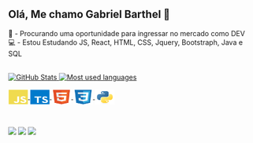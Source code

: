 ## Olá, Me chamo Gabriel Barthel 👋

🔭 - Procurando uma oportunidade para ingressar no mercado como DEV <br/>
💻 - Estou Estudando JS, React, HTML, CSS, Jquery, Bootstraph, Java e SQL

<div style="display: inline_block"><br>
  <a href="https://github.com/GabrielBarthel">
  <img height="160em" alt="GitHub Stats" src="https://github-readme-stats-git-masterrstaa-rickstaa.vercel.app/api?username=GabrielBarthel&show_icons=true&theme=radical&include_all_commits=true&count_private=true">
  <img height="160em" alt="Most used languages" src="https://github-readme-stats-git-masterrstaa-rickstaa.vercel.app/api/top-langs/?username=GabrielBarthel&layout=compact&langs_count=8&theme=radical">
</div>

<div style="display: inline_block"><br>
  <img align="center" alt="barthel-Js" height="30" width="40" src="https://raw.githubusercontent.com/devicons/devicon/master/icons/javascript/javascript-plain.svg">
  <img align="center" alt="barthel-Ts" height="30" width="40" src="https://raw.githubusercontent.com/devicons/devicon/master/icons/typescript/typescript-plain.svg">
 <!-- <img align="center" alt="barthel-React" height="30" width="40" src="https://raw.githubusercontent.com/devicons/devicon/master/icons/react/react-original.svg"> --->
  <img align="center" alt="barthel-HTML" height="30" width="40" src="https://raw.githubusercontent.com/devicons/devicon/master/icons/html5/html5-original.svg">
  <img align="center" alt="barthel-CSS" height="30" width="40" src="https://raw.githubusercontent.com/devicons/devicon/master/icons/css3/css3-original.svg">
  <img align="center" alt="barthel-Python" height="30" width="40" src="https://raw.githubusercontent.com/devicons/devicon/master/icons/python/python-original.svg">
</div>
 
<br>
<div align="center">

</div>

##

<div style="display: inline_block"> 
  <a href = "mailto:gabrielbarthel81@gmail.com"><img src="https://img.shields.io/badge/-Gmail-%23333?style=for-the-badge&logo=gmail&logoColor=white" target="_blank"></a>
<a href="https://instagram.com/thebarthel" target="_blank"><img src="https://img.shields.io/badge/-Instagram-%23E4405F?style=for-the-badge&logo=instagram&logoColor=white" target="_blank"></a>
  <a href="https://www.linkedin.com/in/gabriel-barthel-9ba102208/" target="_blank"><img src="https://img.shields.io/badge/-LinkedIn-%230077B5?style=for-the-badge&logo=linkedin&logoColor=white" target="_blank"></a>
</div>
